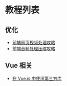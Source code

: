 # 教程列表


## 优化
- [前端网页视频处理攻略](./optimization/video)
- [前端音频处理压缩攻略](./optimization/audio)


## Vue 相关

- [在 Vue.js 中使用第三方库](./vue/use-third-party-libraries)